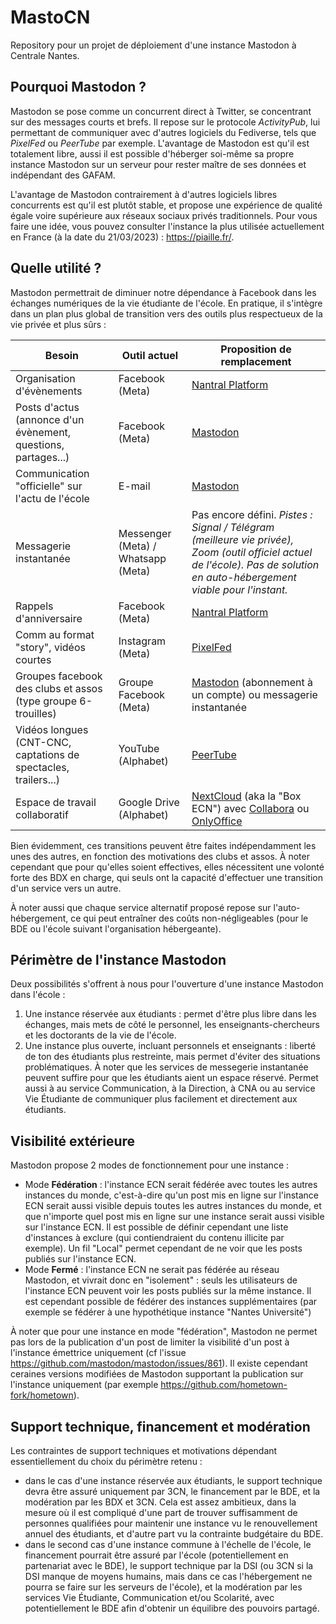 # MastoCN

Repository pour un projet de déploiement d'une instance Mastodon à Centrale Nantes.

## Pourquoi Mastodon ?

Mastodon se pose comme un concurrent direct à Twitter, se concentrant sur des messages courts et brefs. Il repose sur le protocole *ActivityPub*, lui permettant de communiquer avec d'autres logiciels du Fediverse, tels que *PixelFed* ou *PeerTube* par exemple. L'avantage de Mastodon est qu'il est totalement libre, aussi il est possible d'héberger soi-même sa propre instance Mastodon sur un serveur pour rester maître de ses données et indépendant des GAFAM.

L'avantage de Mastodon contrairement à d'autres logiciels libres concurrents est qu'il est plutôt stable, et propose une expérience de qualité égale voire supérieure aux réseaux sociaux privés traditionnels. Pour vous faire une idée, vous pouvez consulter l'instance la plus utilisée actuellement en France (à la date du 21/03/2023) : https://piaille.fr/.

## Quelle utilité ?

Mastodon permettrait de diminuer notre dépendance à Facebook dans les échanges numériques de la vie étudiante de l'école. En pratique, il s'intègre dans un plan plus global de transition vers des outils plus respectueux de la vie privée et plus sûrs :

| Besoin | Outil actuel | Proposition de remplacement |
| --- | --- | --- |
| Organisation d'évènements | Facebook (Meta) | [Nantral Platform](https://nantral-platform.fr/) |
| Posts d'actus (annonce d'un évènement, questions, partages...) | Facebook (Meta) | [Mastodon](https://joinmastodon.org/) |
| Communication "officielle" sur l'actu de l'école | E-mail | [Mastodon](https://joinmastodon.org/) |
| Messagerie instantanée | Messenger (Meta) / Whatsapp (Meta) | Pas encore défini. *Pistes : Signal / Télégram (meilleure vie privée), Zoom (outil officiel actuel de l'école). Pas de solution en auto-hébergement viable pour l'instant.* |
| Rappels d'anniversaire | Facebook (Meta) | [Nantral Platform](https://nantral-platform.fr/) |
| Comm au format "story", vidéos courtes | Instagram (Meta) | [PixelFed](https://github.com/pixelfed/pixelfed) |
| Groupes facebook des clubs et assos (type groupe 6-trouilles) | Groupe Facebook (Meta) | [Mastodon](https://joinmastodon.org/) (abonnement à un compte) ou messagerie instantanée |
| Vidéos longues (CNT-CNC, captations de spectacles, trailers...) | YouTube (Alphabet) | [PeerTube](https://www.peertube.fr/) |
| Espace de travail collaboratif | Google Drive (Alphabet) | [NextCloud](https://nextcloud.com/) (aka la "Box ECN") avec [Collabora](https://www.collaboraoffice.com/) ou [OnlyOffice](https://www.onlyoffice.com/fr/) |

Bien évidemment, ces transitions peuvent être faites indépendamment les unes des autres, en fonction des motivations des clubs et assos. À noter cependant que pour qu'elles soient effectives, elles nécessitent une volonté forte des BDX en charge, qui seuls ont la capacité d'effectuer une transition d'un service vers un autre.

À noter aussi que chaque service alternatif proposé repose sur l'auto-hébergement, ce qui peut entraîner des coûts non-négligeables (pour le BDE ou l'école suivant l'organisation hébergeante).

## Périmètre de l'instance Mastodon

Deux possibilités s'offrent à nous pour l'ouverture d'une instance Mastodon dans l'école :
1. Une instance réservée aux étudiants : permet d'être plus libre dans les échanges, mais mets de côté le personnel, les enseignants-chercheurs et les doctorants de la vie de l'école.
2. Une instance plus ouverte, incluant personnels et enseignants : liberté de ton des étudiants plus restreinte, mais permet d'éviter des situations problématiques. À noter que les services de messegerie instantanée peuvent suffire pour que les étudiants aient un espace réservé. Permet aussi à au service Communication, à la Direction, à CNA ou au service Vie Étudiante de communiquer plus facilement et directement aux étudiants.

## Visibilité extérieure

Mastodon propose 2 modes de fonctionnement pour une instance :
* Mode **Fédération** : l'instance ECN serait fédérée avec toutes les autres instances du monde, c'est-à-dire qu'un post mis en ligne sur l'instance ECN serait aussi visible depuis toutes les autres instances du monde, et que n'importe quel post mis en ligne sur une instance serait aussi visible sur l'instance ECN. Il est possible de définir cependant une liste d'instances à exclure (qui contiendraient du contenu illicite par exemple). Un fil "Local" permet cependant de ne voir que les posts publiés sur l'instance ECN.
* Mode **Fermé** : l'instance ECN ne serait pas fédérée au réseau Mastodon, et vivrait donc en "isolement" : seuls les utilisateurs de l'instance ECN peuvent voir les posts publiés sur la même instance. Il est cependant possible de fédérer des instances supplémentaires (par exemple se fédérer à une hypothétique instance "Nantes Université")

À noter que pour une instance en mode "fédération", Mastodon ne permet pas lors de la publication d'un post de limiter la visibilité d'un post à l'instance émettrice uniquement (cf l'issue https://github.com/mastodon/mastodon/issues/861). Il existe cependant ceraines versions modifiées de Mastodon supportant la publication sur l'instance uniquement (par exemple https://github.com/hometown-fork/hometown).

## Support technique, financement et modération

Les contraintes de support techniques et motivations dépendant essentiellement du choix du périmètre retenu :
* dans le cas d'une instance réservée aux étudiants, le support technique devra être assuré uniquement par 3CN, le financement par le BDE, et la modération par les BDX et 3CN. Cela est assez ambitieux, dans la mesure où il est compliqué d'une part de trouver suffisamment de personnes qualifiées pour maintenir une instance vu le renouvellement annuel des étudiants, et d'autre part vu la contrainte budgétaire du BDE.
* dans le second cas d'une instance commune à l'échelle de l'école, le financement pourrait être assuré par l'école (potentiellement en partenariat avec le BDE), le support technique par la DSI (ou 3CN si la DSI manque de moyens humains, mais dans ce cas l'hébergement ne pourra se faire sur les serveurs de l'école), et la modération par les services Vie Étudiante, Communication et/ou Scolarité, avec potentiellement le BDE afin d'obtenir un équilibre des pouvoirs partagé.

